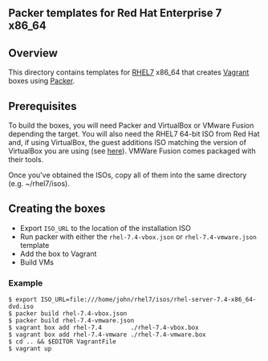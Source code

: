 ## Packer templates for Red Hat Enterprise 7 x86_64

## Overview

This directory contains templates for [RHEL7](https://access.redhat.com/documentation/en-US/Red_Hat_Enterprise_Linux/7/index.html)
x86_64 that creates [Vagrant](http://vagrantup.com) boxes using [Packer](http://packer.io).

## Prerequisites

To build the boxes, you will need Packer and VirtualBox or VMware Fusion
depending the target. You will also need the RHEL7 64-bit ISO from Red Hat
and, if using VirtualBox, the guest additions ISO matching the version of
VirtualBox you are using (see [here](http://download.virtualbox.org/virtualbox)).
VMWare Fusion comes packaged with their tools.

Once you've obtained the ISOs, copy all of them into the same directory
(e.g. ~/rhel7/isos).

## Creating the boxes

* Export `ISO_URL` to the location of the installation ISO
* Run packer with either the `rhel-7.4-vbox.json` or `rhel-7.4-vmware.json` template
* Add the box to Vagrant
* Build VMs

### Example

```
$ export ISO_URL=file:///home/john/rhel7/isos/rhel-server-7.4-x86_64-dvd.iso
$ packer build rhel-7.4-vbox.json
$ packer build rhel-7.4-vmware.json
$ vagrant box add rhel-7.4        ./rhel-7.4-vbox.box
$ vagrant box add rhel-7.4-vmware ./rhel-7.4-vmware.box
$ cd .. && $EDITOR VagrantFile
$ vagrant up
```
